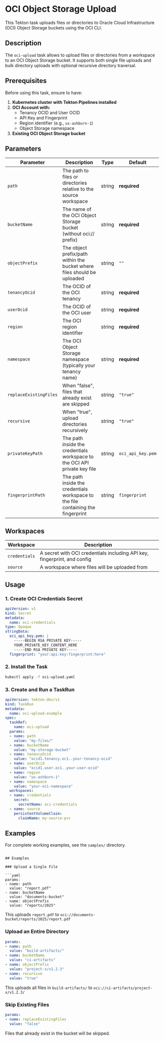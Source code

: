 # OCI Object Storage Upload

This Tekton task uploads files or directories to Oracle Cloud Infrastructure (OCI) Object Storage buckets using the OCI CLI.

## Description

The `oci-upload` task allows to upload files or directories from a workspace to an OCI Object Storage bucket. It supports both single file uploads and bulk directory uploads with optional recursive directory traversal.

## Prerequisites

Before using this task, ensure to have:

1. **Kubernetes cluster with Tekton Pipelines installed**
2. **OCI Account with:**
   - Tenancy OCID and User OCID
   - API Key and Fingerprint
   - Region identifier (e.g., `us-ashburn-1`)
   - Object Storage namespace
3. **Existing OCI Object Storage bucket**

## Parameters

| Parameter | Description | Type | Default |
|-----------|-------------|------|---------|
| `path` | The path to files or directories relative to the source workspace | string | **required** |
| `bucketName` | The name of the OCI Object Storage bucket (without oci:// prefix) | string | **required** |
| `objectPrefix` | The object prefix/path within the bucket where files should be uploaded | string | `""` |
| `tenancyOcid` | The OCID of the OCI tenancy | string | **required** |
| `userOcid` | The OCID of the OCI user | string | **required** |
| `region` | The OCI region identifier | string | **required** |
| `namespace` | The OCI Object Storage namespace (typically your tenancy name) | string | **required** |
| `replaceExistingFiles` | When "false", files that already exist are skipped | string | `"true"` |
| `recursive` | When "true", upload directories recursively | string | `"true"` |
| `privateKeyPath` | The path inside the credentials workspace to the OCI API private key file | string | `oci_api_key.pem` |
| `fingerprintPath` | The path inside the credentials workspace to the file containing the fingerprint | string | `fingerprint` |

## Workspaces

| Workspace | Description |
|-----------|-------------|
| `credentials` | A secret with OCI credentials including API key, fingerprint, and config |
| `source` | A workspace where files will be uploaded from |

## Usage

### 1. Create OCI Credentials Secret

```yaml
apiVersion: v1
kind: Secret
metadata:
  name: oci-credentials
type: Opaque
stringData:
  oci_api_key.pem: |
    -----BEGIN RSA PRIVATE KEY-----
    YOUR_PRIVATE_KEY_CONTENT_HERE
    -----END RSA PRIVATE KEY-----
  fingerprint: "your:api:key:fingerprint:here"
```

### 2. Install the Task

```bash
kubectl apply -f oci-upload.yaml
```

### 3. Create and Run a TaskRun

```yaml
apiVersion: tekton.dev/v1
kind: TaskRun
metadata:
  name: oci-upload-example
spec:
  taskRef:
    name: oci-upload
  params:
  - name: path
    value: "my-files/"
  - name: bucketName
    value: "my-storage-bucket"
  - name: tenancyOcid
    value: "ocid1.tenancy.oc1..your-tenancy-ocid"
  - name: userOcid
    value: "ocid1.user.oc1..your-user-ocid"
  - name: region
    value: "us-ashburn-1"
  - name: namespace
    value: "your-oci-namespace"
  workspaces:
  - name: credentials
    secret:
      secretName: oci-credentials
  - name: source
    persistentVolumeClaim:
      claimName: my-source-pvc
```

## Examples

For complete working examples, see the `samples/` directory.
```

## Examples

### Upload a Single File

```yaml
params:
- name: path
  value: "report.pdf"
- name: bucketName
  value: "documents-bucket"
- name: objectPrefix
  value: "reports/2025"
```

This uploads `report.pdf` to `oci://documents-bucket/reports/2025/report.pdf`

### Upload an Entire Directory

```yaml
params:
- name: path
  value: "build-artifacts/"
- name: bucketName
  value: "ci-artifacts"
- name: objectPrefix
  value: "project-x/v1.2.3"
- name: recursive
  value: "true"
```

This uploads all files in `build-artifacts/` to `oci://ci-artifacts/project-x/v1.2.3/`

### Skip Existing Files

```yaml
params:
- name: replaceExistingFiles
  value: "false"
```

Files that already exist in the bucket will be skipped.
